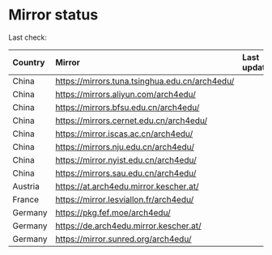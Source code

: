 <script src="./time.js"></script>
# Mirror status
Last check: <script type="text/javascript">localize(1743341192.7702086);</script>

|Country|Mirror|Last update|
|:------|:-----|:----------|
|China|https://mirrors.tuna.tsinghua.edu.cn/arch4edu/|<script type="text/javascript">localize(1743316932);</script>|
|China|https://mirrors.aliyun.com/arch4edu/|<script type="text/javascript">localize(1743316932);</script>|
|China|https://mirrors.bfsu.edu.cn/arch4edu/|<script type="text/javascript">localize(1743273558);</script>|
|China|https://mirrors.cernet.edu.cn/arch4edu/|<script type="text/javascript">localize(1743316932);</script>|
|China|https://mirror.iscas.ac.cn/arch4edu/|<script type="text/javascript">localize(1743316932);</script>|
|China|https://mirrors.nju.edu.cn/arch4edu/|<script type="text/javascript">localize(1743230361);</script>|
|China|https://mirror.nyist.edu.cn/arch4edu/|<script type="text/javascript">localize(1743316932);</script>|
|China|https://mirrors.sau.edu.cn/arch4edu/|<script type="text/javascript">localize(1731653531);</script>|
|Austria|https://at.arch4edu.mirror.kescher.at/|<script type="text/javascript">localize(1743316932);</script>|
|France|https://mirror.lesviallon.fr/arch4edu/|<script type="text/javascript">localize(1743316932);</script>|
|Germany|https://pkg.fef.moe/arch4edu/|<script type="text/javascript">localize(1743316932);</script>|
|Germany|https://de.arch4edu.mirror.kescher.at/|<script type="text/javascript">localize(1743316932);</script>|
|Germany|https://mirror.sunred.org/arch4edu/|<script type="text/javascript">localize(1743316932);</script>|

<script src="./tablefilter/tablefilter.js"></script>
<script src="./table.js"></script>